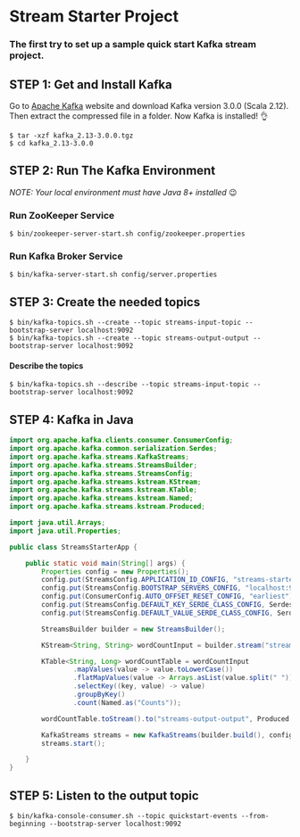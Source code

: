 # Stream Starter Project
### The first try to set up a sample quick start Kafka stream project.

## STEP 1: Get and Install Kafka
Go to [Apache Kafka](https://kafka.apache.org/) website and download Kafka version 3.0.0 (Scala 2.12).
Then extract the compressed file in a folder. Now Kafka is installed! :ok_hand: 

```shell
$ tar -xzf kafka_2.13-3.0.0.tgz
$ cd kafka_2.13-3.0.0
```


## STEP 2: Run The Kafka Environment
*NOTE: Your local environment must have Java 8+ installed* :wink: 
### Run ZooKeeper Service
```shell
$ bin/zookeeper-server-start.sh config/zookeeper.properties
```
### Run Kafka Broker Service
```shell
$ bin/kafka-server-start.sh config/server.properties
```

## STEP 3: Create the needed topics 
```shell
$ bin/kafka-topics.sh --create --topic streams-input-topic --bootstrap-server localhost:9092
$ bin/kafka-topics.sh --create --topic streams-output-output --bootstrap-server localhost:9092
```

#### Describe the topics
```shell
$ bin/kafka-topics.sh --describe --topic streams-input-topic --bootstrap-server localhost:9092
```

## STEP 4: Kafka in Java

```java
import org.apache.kafka.clients.consumer.ConsumerConfig;
import org.apache.kafka.common.serialization.Serdes;
import org.apache.kafka.streams.KafkaStreams;
import org.apache.kafka.streams.StreamsBuilder;
import org.apache.kafka.streams.StreamsConfig;
import org.apache.kafka.streams.kstream.KStream;
import org.apache.kafka.streams.kstream.KTable;
import org.apache.kafka.streams.kstream.Named;
import org.apache.kafka.streams.kstream.Produced;

import java.util.Arrays;
import java.util.Properties;

public class StreamsStarterApp {

    public static void main(String[] args) {
        Properties config = new Properties();
        config.put(StreamsConfig.APPLICATION_ID_CONFIG, "streams-starter-app");
        config.put(StreamsConfig.BOOTSTRAP_SERVERS_CONFIG, "localhost:9092");
        config.put(ConsumerConfig.AUTO_OFFSET_RESET_CONFIG, "earliest");
        config.put(StreamsConfig.DEFAULT_KEY_SERDE_CLASS_CONFIG, Serdes.String().getClass());
        config.put(StreamsConfig.DEFAULT_VALUE_SERDE_CLASS_CONFIG, Serdes.String().getClass());

        StreamsBuilder builder = new StreamsBuilder();

        KStream<String, String> wordCountInput = builder.stream("streams-input-topic");

        KTable<String, Long> wordCountTable = wordCountInput
                .mapValues(value -> value.toLowerCase())
                .flatMapValues(value -> Arrays.asList(value.split(" ")))
                .selectKey((key, value) -> value)
                .groupByKey()
                .count(Named.as("Counts"));

        wordCountTable.toStream().to("streams-output-output", Produced.with(Serdes.String(), Serdes.Long()));

        KafkaStreams streams = new KafkaStreams(builder.build(), config);
        streams.start();

    }
}
```

## STEP 5: Listen to the output topic
```shell
$ bin/kafka-console-consumer.sh --topic quickstart-events --from-beginning --bootstrap-server localhost:9092
```
